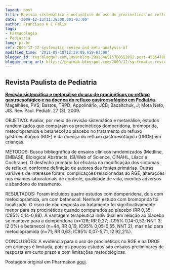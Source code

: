 ```yaml
---
layout: post
title: Revisão sistemática e metanálise do uso de procinéticos no refluxo gastroesofágico e na doença do refluxo gastroesofágico em Pediatria
date: '2009-12-12T11:38:00.001-03:00'
author: Francisco H C Felix
tags:
- Farmacologia
- Pediatria
lang: pt-br
ref: 2009-12-12-systematic-review-and-meta-analysis-of
modified_time: '2011-09-18T12:29:09.659-03:00'
blogger_id: tag:blogger.com,1999:blog-2993346515708552092.post-4536470622201491102
blogger_orig_url: https://pharmak.blogspot.com/2009/12/systematic-review-and-meta-analysis-of.html
---
```


## Revista Paulista de Pediatria

**[Revisão sistemática e metanálise do uso de procinéticos no refluxo gastroesofágico e na doença do refluxo gastroesofágico em Pediatria](https://doi.org/10.1590/S0103-05822009000300002).** Magalhães, PVS; Bastos, TRPD; Appolinário, JCB; Bacaltchuk, J; Mota Neto, JIS. Rev. Paul. Pediatr. 27 (3), 2009.

OBJETIVO: Avaliar, por meio de revisão sistemática e metanálise, estudos randomizados que comparam os procinéticos domperidona, bromoprida, metoclopramida e betanecol ao placebo no tratamento do refluxo gastroesofágico (RGE) e da doença do refluxo gastroesofágico (DRGE) em crianças.

MÉTODOS: Busca bibliográfica de ensaios clínicos randomizados (Medline, EMBASE, Biological Abstracts, ISI/Web of Science, CINAHL, Lilacs e Cochrane). O desfecho primário foi eficácia na modificação dos sintomas de refluxo, conforme definição de autores das fontes primárias. Outras variáveis de interesse foram: complicações relacionadas ao RGE, alterações nos exames laboratoriais de controle, qualidade de vida, eventos adversos e abandono do tratamento.

RESULTADOS: Foram incluídos quatro estudos com domperidona, dois com metoclopramida, um com betanecol. Nenhum estudo com bromoprida foi localizado. O risco de não resposta ao tratamento foi significativamente menor para os procinéticos quando comparados ao placebo (RR 0,35; IC95% 0,14-0,88). A vantagem terapêutica individual em relação ao placebo se manteve para a domperidona (n=126; RR 0,27; IC95% 0,14-0,52; NNT 3; I2 0%) e betanecol (n=44, RR 0,19, IC95% 0,05-0,55, NNT 2), mas não para metoclopramida (n=71; RR 0,63; IC95% 0,07-5,71, I2 92,2%).

CONCLUSÕES: A evidência para o uso de procinéticos no RGE e na DRGE em crianças é limitada, pois os poucos estudos são ensaios preliminares de resposta em curto prazo e com limitações metodológicas.

Postagem original em Pharmakon [aqui](https://pharmak.blogspot.com/2009/12/systematic-review-and-meta-analysis-of.html).
